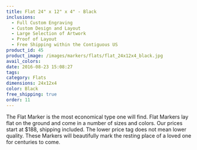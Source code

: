 ```yaml
---
title: Flat 24" x 12" x 4" - Black
inclusions:
  - Full Custom Engraving
  - Custom Design and Layout
  - Large Selection of Artwork
  - Proof of Layout
  - Free Shipping within the Contiguous US
product_id: 45
product_image: /images/markers/flats/flat_24x12x4_black.jpg
avail_colors: 
date: 2016-08-23 15:08:27
tags:
category: Flats
dimensions: 24x12x4
color: Black
free_shipping: true
order: 11
---
```

The Flat Marker is the most economical type one will find. Flat Markers lay flat on the ground and come in a number of sizes and colors. Our prices start at $188, shipping included. The lower price tag does not mean lower quality. These Markers will beautifully mark the resting place of a loved one for centuries to come.